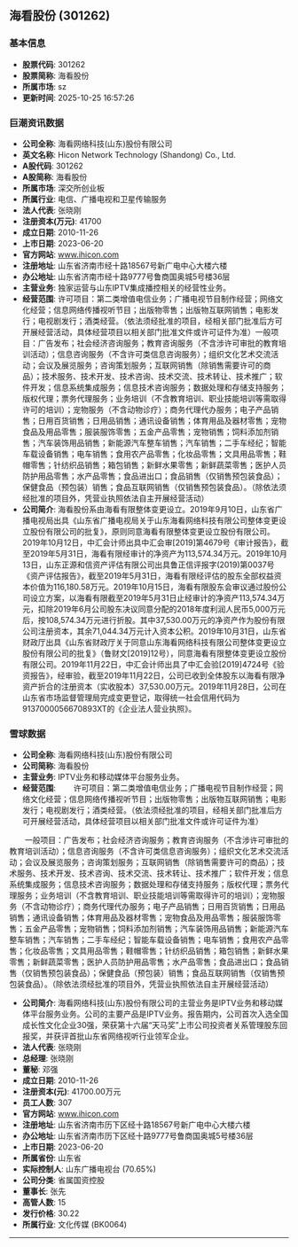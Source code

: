 ## 海看股份 (301262)

### 基本信息

- **股票代码**: 301262
- **股票简称**: 海看股份
- **所属市场**: sz
- **更新时间**: 2025-10-25 16:57:26

### 巨潮资讯数据

- **公司全称**: 海看网络科技(山东)股份有限公司
- **英文名称**: Hicon Network Technology (Shandong) Co., Ltd.
- **A股代码**: 301262
- **A股简称**: 海看股份
- **所属市场**: 深交所创业板
- **所属行业**: 电信、广播电视和卫星传输服务
- **法人代表**: 张晓刚
- **注册资本(万元)**: 41700
- **成立日期**: 2010-11-26
- **上市日期**: 2023-06-20
- **官方网站**: www.ihicon.com
- **注册地址**: 山东省济南市经十路18567号新广电中心大楼六楼
- **办公地址**: 山东省济南市经十路9777号鲁商国奥城5号楼36层
- **主营业务**: 独家运营与山东IPTV集成播控相关的经营性业务。
- **经营范围**: 许可项目：第二类增值电信业务；广播电视节目制作经营；网络文化经营；信息网络传播视听节目；出版物零售；出版物互联网销售；电影发行；电视剧发行；酒类经营。（依法须经批准的项目，经相关部门批准后方可开展经营活动，具体经营项目以相关部门批准文件或许可证件为准）一般项目：广告发布；社会经济咨询服务；教育咨询服务（不含涉许可审批的教育培训活动）；信息咨询服务（不含许可类信息咨询服务）；组织文化艺术交流活动；会议及展览服务；咨询策划服务；互联网销售（除销售需要许可的商品）；技术服务、技术开发、技术咨询、技术交流、技术转让、技术推广；软件开发；信息系统集成服务；信息技术咨询服务；数据处理和存储支持服务；版权代理；票务代理服务；业务培训（不含教育培训、职业技能培训等需取得许可的培训）；宠物服务（不含动物诊疗）；商务代理代办服务；电子产品销售；日用百货销售；日用品销售；通讯设备销售；体育用品及器材零售；宠物食品及用品零售；服装服饰零售；五金产品零售；宠物销售；饲料添加剂销售；汽车装饰用品销售；新能源汽车整车销售；汽车销售；二手车经纪；智能车载设备销售；电车销售；食用农产品零售；化妆品零售；文具用品零售；鞋帽零售；针纺织品销售；箱包销售；新鲜水果零售；新鲜蔬菜零售；医护人员防护用品零售；水产品零售；食品进出口；食品销售（仅销售预包装食品）；保健食品（预包装）销售；食品互联网销售（仅销售预包装食品）。（除依法须经批准的项目外，凭营业执照依法自主开展经营活动）
- **公司简介**: 海看股份系由海看有限整体变更设立。2019年9月10日，山东省广播电视局出具《山东省广播电视局关于山东海看网络科技有限公司整体变更设立股份有限公司的批复》，原则同意海看有限整体变更设立股份有限公司。2019年10月12日，中汇会计师出具中汇会审[2019]第4679号《审计报告》，截至2019年5月31日，海看有限经审计的净资产为113,574.34万元。2019年10月13日，山东正源和信资产评估有限公司出具鲁正信评报字(2019)第0037号《资产评估报告》，截至2019年5月31日，海看有限经评估的股东全部权益资本价值为116,180.58万元。2019年10月15日，海看有限股东会审议通过股份公司设立方案，以海看有限截至2019年5月31日止经审计的净资产113,574.34万元，扣除2019年6月公司股东决议同意分配的2018年度利润人民币5,000万元后，按108,574.34万元进行折股。其中37,530.00万元的净资产作为股份有限公司注册资本，其余71,044.34万元计入资本公积。2019年10月31日，山东省财政厅出具《山东省财政厅关于同意山东海看网络科技有限公司整体变更设立股份有限公司的批复》（鲁财文[2019]12号），同意海看有限整体变更设立股份有限公司。2019年11月22日，中汇会计师出具了中汇会验[2019]4724号《验资报告》，经审验，截至2019年11月22日，公司已收到全体股东以海看有限净资产折合的注册资本（实收股本）37,530.00万元。2019年11月28日，公司在山东省市场监督管理局完成变更登记，取得统一社会信用代码为9137000056670893XT的《企业法人营业执照》。

### 雪球数据

- **公司全称**: 海看网络科技(山东)股份有限公司
- **公司简称**: 海看股份
- **主营业务**: IPTV业务和移动媒体平台服务业务。
- **经营范围**: 　　许可项目：第二类增值电信业务；广播电视节目制作经营；网络文化经营；信息网络传播视听节目；出版物零售；出版物互联网销售；电影发行；电视剧发行；酒类经营。（依法须经批准的项目，经相关部门批准后方可开展经营活动，具体经营项目以相关部门批准文件或许可证件为准）

　　一般项目：广告发布；社会经济咨询服务；教育咨询服务（不含涉许可审批的教育培训活动）；信息咨询服务（不含许可类信息咨询服务）；组织文化艺术交流活动；会议及展览服务；咨询策划服务；互联网销售（除销售需要许可的商品）；技术服务、技术开发、技术咨询、技术交流、技术转让、技术推广；软件开发；信息系统集成服务；信息技术咨询服务；数据处理和存储支持服务；版权代理；票务代理服务；业务培训（不含教育培训、职业技能培训等需取得许可的培训）；宠物服务（不含动物诊疗）；商务代理代办服务；电子产品销售；日用百货销售；日用品销售；通讯设备销售；体育用品及器材零售；宠物食品及用品零售；服装服饰零售；五金产品零售；宠物销售；饲料添加剂销售；汽车装饰用品销售；新能源汽车整车销售；汽车销售；二手车经纪；智能车载设备销售；电车销售；食用农产品零售；化妆品零售；文具用品零售；鞋帽零售；针纺织品销售；箱包销售；新鲜水果零售；新鲜蔬菜零售；医护人员防护用品零售；水产品零售；食品进出口；食品销售（仅销售预包装食品）；保健食品（预包装）销售；食品互联网销售（仅销售预包装食品）。（除依法须经批准的项目外，凭营业执照依法自主开展经营活动）
- **公司简介**: 海看网络科技(山东)股份有限公司的主营业务是IPTV业务和移动媒体平台服务业务。公司的主要产品是IPTV业务。报告期内，公司首次入选全国成长性文化企业30强，荣获第十六届“天马奖”上市公司投资者关系管理股东回报奖，并获评首批山东省网络视听行业领军企业。
- **法人代表**: 张晓刚
- **总经理**: 张晓刚
- **董秘**: 邓强
- **成立日期**: 2010-11-26
- **注册资本(元)**: 41700.00万元
- **员工人数**: 307
- **官方网站**: www.ihicon.com
- **注册地址**: 山东省济南市历下区经十路18567号新广电中心大楼六楼
- **办公地址**: 山东省济南市历下区经十路9777号鲁商国奥城5号楼36层
- **上市日期**: 2023-06-20
- **所属省份**: 山东省
- **实际控制人**: 山东广播电视台 (70.65%)
- **公司分类**: 省属国资控股
- **董事长**: 张先
- **高管人数**: 15
- **发行价格**: 30.22
- **所属行业**: 文化传媒 (BK0064)

---